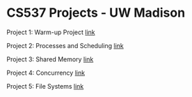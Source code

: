 # CS537 Projects - UW Madison

Project 1: Warm-up Project [link](http://pages.cs.wisc.edu/~dusseau/Classes/CS537/Fall2016/Projects/P1/p1.html)

Project 2: Processes and Scheduling [link](http://pages.cs.wisc.edu/~dusseau/Classes/CS537/Fall2016/Projects/P2/p2.html)

Project 3: Shared Memory [link](http://pages.cs.wisc.edu/~dusseau/Classes/CS537/Fall2016/Projects/P3/p3.html)

Project 4: Concurrency [link](http://pages.cs.wisc.edu/~dusseau/Classes/CS537/Fall2016/Projects/P4/p4.html)

Project 5: File Systems [link](http://pages.cs.wisc.edu/~dusseau/Classes/CS537/Fall2016/Projects/P5/p5.html)
